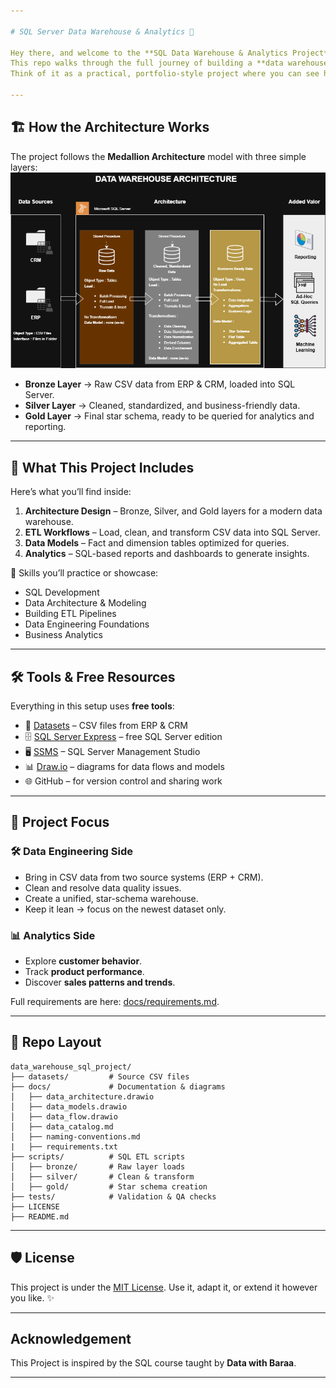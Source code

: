 ```yaml
---

# SQL Server Data Warehouse & Analytics 🚀

Hey there, and welcome to the **SQL Data Warehouse & Analytics Project**!
This repo walks through the full journey of building a **data warehouse** and using it to unlock **business insights**.
Think of it as a practical, portfolio-style project where you can see how raw files turn into meaningful analytics.

---
```


## 🏗️ How the Architecture Works

The project follows the **Medallion Architecture** model with three simple layers:
![Data Architecture](docs/data_architecture.png)

* **Bronze Layer** → Raw CSV data from ERP & CRM, loaded into SQL Server.
* **Silver Layer** → Cleaned, standardized, and business-friendly data.
* **Gold Layer** → Final star schema, ready to be queried for analytics and reporting.

---

## 📖 What This Project Includes

Here’s what you’ll find inside:

1. **Architecture Design** – Bronze, Silver, and Gold layers for a modern data warehouse.
2. **ETL Workflows** – Load, clean, and transform CSV data into SQL Server.
3. **Data Models** – Fact and dimension tables optimized for queries.
4. **Analytics** – SQL-based reports and dashboards to generate insights.

🎯 Skills you’ll practice or showcase:

* SQL Development
* Data Architecture & Modeling
* Building ETL Pipelines
* Data Engineering Foundations
* Business Analytics

---

## 🛠️ Tools & Free Resources

Everything in this setup uses **free tools**:

* 📂 [Datasets](datasets/) – CSV files from ERP & CRM
* 🗄️ [SQL Server Express](https://www.microsoft.com/en-us/sql-server/sql-server-downloads) – free SQL Server edition
* 🖥️ [SSMS](https://learn.microsoft.com/en-us/sql/ssms/download-sql-server-management-studio-ssms?view=sql-server-ver16) – SQL Server Management Studio
* 📊 [Draw.io](https://www.drawio.com/) – diagrams for data flows and models
* 🌐 GitHub – for version control and sharing work

---

## 🚀 Project Focus

### 🛠️ Data Engineering Side

* Bring in CSV data from two source systems (ERP + CRM).
* Clean and resolve data quality issues.
* Create a unified, star-schema warehouse.
* Keep it lean → focus on the newest dataset only.

### 📊 Analytics Side

* Explore **customer behavior**.
* Track **product performance**.
* Discover **sales patterns and trends**.

Full requirements are here: [docs/requirements.md](docs/requirements.md).

---

## 📂 Repo Layout

```
data_warehouse_sql_project/
├── datasets/         # Source CSV files
├── docs/             # Documentation & diagrams
│   ├── data_architecture.drawio
│   ├── data_models.drawio
│   ├── data_flow.drawio
│   ├── data_catalog.md
│   ├── naming-conventions.md
|   ├── requirements.txt
├── scripts/          # SQL ETL scripts
│   ├── bronze/       # Raw layer loads
│   ├── silver/       # Clean & transform
│   ├── gold/         # Star schema creation
├── tests/            # Validation & QA checks
├── LICENSE
├── README.md

```

---

## 🛡️ License

This project is under the [MIT License](LICENSE).
Use it, adapt it, or extend it however you like. ✨

---

## Acknowledgement

This Project is inspired by the SQL course taught by **Data with Baraa**.

---


